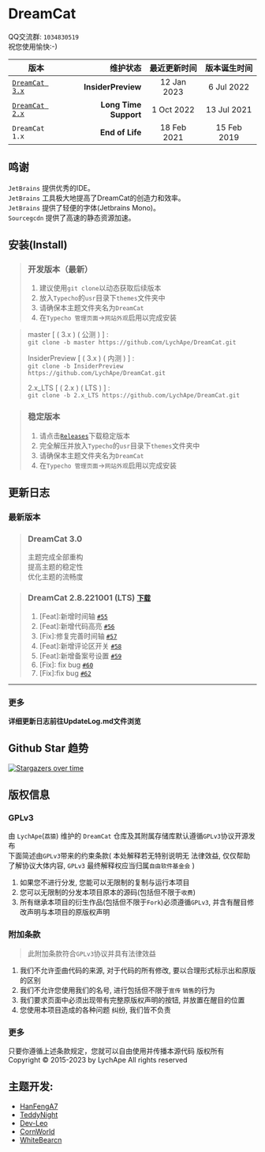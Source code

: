 # DreamCat

QQ交流群: `1034830519`   
祝您使用愉快:-)

| 版本                                                                        |                  维护状态 |    最近更新时间    |    版本诞生时间    |
|---------------------------------------------------------------------------|----------------------:|:------------:|:------------:|
| [`DreamCat 3.x`](https://github.com/LychApe/DreamCat/tree/InsiderPreview) |    **InsiderPreview** | 12 Jan  2023 | 6 Jul  2022  |
| [`DreamCat 2.x`](https://github.com/LychApe/DreamCat/tree/2.x_LTS)        | **Long Time Support** |  1 Oct 2022  | 13 Jul  2021 |
| `DreamCat 1.x`                                                            |       **End of Life** | 18 Feb 2021  | 15 Feb  2019 |

## 鸣谢

`JetBrains` 提供优秀的IDE。  
`JetBrains` 工具极大地提高了DreamCat的创造力和效率。  
`JetBrains` 提供了轻便的字体(Jetbrains Mono)。  
`Sourcegcdn` 提供了高速的静态资源加速。

## 安装(Install)

> ### 开发版本（最新）
> 1. 建议使用`git clone`以动态获取后续版本
> 2. 放入`Typecho`的`usr`目录下`themes`文件夹中
> 3. 请确保本主题文件夹名为`DreamCat`
> 4. 在`Typecho 管理页面`->`网站外观`启用以完成安装

> master [ ( 3.x ) ( 公测 ) ] :  
> ` git clone -b master https://github.com/LychApe/DreamCat.git `
>
> InsiderPreview [ ( 3.x ) ( 内测 ) ] :  
> ` git clone -b InsiderPreview https://github.com/LychApe/DreamCat.git `
>
> 2.x_LTS [ ( 2.x ) ( LTS ) ] :  
> ` git clone -b 2.x_LTS https://github.com/LychApe/DreamCat.git `

> ### 稳定版本
> 1. 请点击[`Releases`](https://github.com/LychApe/DreamCat/releases)下载稳定版本
> 2. 完全解压并放入`Typecho`的`usr`目录下`themes`文件夹中
> 3. 请确保本主题文件夹名为`DreamCat`
> 4. 在`Typecho 管理页面`->`网站外观`启用以完成安装

## 更新日志

### 最新版本

> ### DreamCat 3.0
> 主题完成全部重构  
> 提高主题的稳定性  
> 优化主题的流畅度

> ### DreamCat 2.8.221001 (LTS)  [`下载`](https://github.com/LychApe/DreamCat/archive/refs/tags/2.8.221001.1(LTS).zip)
> 1. [Feat]:新增时间轴 [`#55`](https://github.com/LychApe/DreamCat/pull/55)
> 2. [Feat]:新增代码高亮 [`#56`](https://github.com/LychApe/DreamCat/pull/56)
> 3. [Fix]:修复完善时间轴 [`#57`](https://github.com/LychApe/DreamCat/pull/57)
> 4. [Feat]:新增评论区开关 [`#58`](https://github.com/LychApe/DreamCat/pull/58)
> 5. [Feat]:新增备案号设置 [`#59`](https://github.com/LychApe/DreamCat/pull/59)
> 6. [Fix]: fix bug [`#60`](https://github.com/LychApe/DreamCat/pull/60)
> 7. [Fix]:fix bug [`#62`](https://github.com/LychApe/DreamCat/pull/62)
  
------

### 更多

**详细更新日志前往UpdateLog.md文件浏览**

## Github Star 趋势

[![Stargazers over time](https://starchart.cc/LychApe/DreamCat.svg)](https://starchart.cc/LychApe/DreamCat)

## 版权信息

### GPLv3

由 `LychApe`(`荔猿`) 维护的 `DreamCat` 仓库及其附属存储库默认遵循`GPLv3`协议开源发布  
下面简述由`GPLv3`带来的约束条款( 本处解释若无特别说明无 法律效益, 仅仅帮助了解协议大体内容, `GPLv3`
最终解释权应当归属`自由软件基金会` )

1. 如果您不进行分发, 您能可以无限制的复制与运行本项目
2. 您可以无限制的分发本项目原本的源码(包括但不限于`收费`)
2. 所有继承本项目的衍生作品(包括但不限于`Fork`)必须遵循`GPLv3`, 并含有醒目修改声明与本项目的原版权声明

### 附加条款

> 此附加条款符合`GPLv3`协议并具有法律效益

1. 我们不允许歪曲代码的来源, 对于代码的所有修改, 要以合理形式标示出和原版的区别
2. 我们不允许您使用我们的名号, 进行包括但不限于`宣传` `销售`的行为
3. 我们要求页面中必须出现带有完整原版权声明的按钮, 并放置在醒目的位置
4. 您使用本项目造成的各种问题 纠纷, 我们皆不负责

### 更多

只要你遵循上述条款规定，您就可以自由使用并传播本源代码 版权所有 Copyright © 2015-2023 by LychApe All rights reserved

## 主题开发:

- [HanFengA7](https://github.com/HanFengA7)
- [TeddyNight](https://github.com/TeddyNight)
- [Dev-Leo](https://github.com/Dev-Leo)
- [CornWorld](https://github.com/CornWorld)
- [WhiteBearcn](https://github.com/whitebearcn)
